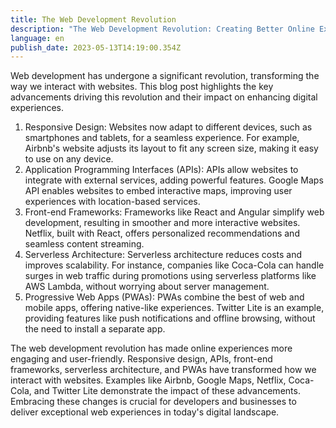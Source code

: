 ```yaml
---
title: The Web Development Revolution
description: "The Web Development Revolution: Creating Better Online Experiences"
language: en
publish_date: 2023-05-13T14:19:00.354Z
---
```


Web development has undergone a significant revolution, transforming the way we interact with websites. This blog post highlights the key advancements driving this revolution and their impact on enhancing digital experiences.

1. Responsive Design:
   Websites now adapt to different devices, such as smartphones and tablets, for a seamless experience. For example, Airbnb's website adjusts its layout to fit any screen size, making it easy to use on any device.
2. Application Programming Interfaces (APIs):
   APIs allow websites to integrate with external services, adding powerful features. Google Maps API enables websites to embed interactive maps, improving user experiences with location-based services.
3. Front-end Frameworks:
   Frameworks like React and Angular simplify web development, resulting in smoother and more interactive websites. Netflix, built with React, offers personalized recommendations and seamless content streaming.
4. Serverless Architecture:
   Serverless architecture reduces costs and improves scalability. For instance, companies like Coca-Cola can handle surges in web traffic during promotions using serverless platforms like AWS Lambda, without worrying about server management.
5. Progressive Web Apps (PWAs):
   PWAs combine the best of web and mobile apps, offering native-like experiences. Twitter Lite is an example, providing features like push notifications and offline browsing, without the need to install a separate app.

The web development revolution has made online experiences more engaging and user-friendly. Responsive design, APIs, front-end frameworks, serverless architecture, and PWAs have transformed how we interact with websites. Examples like Airbnb, Google Maps, Netflix, Coca-Cola, and Twitter Lite demonstrate the impact of these advancements. Embracing these changes is crucial for developers and businesses to deliver exceptional web experiences in today's digital landscape.